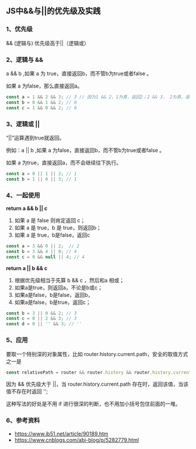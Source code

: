 ## JS中&&与||的优先级及实践


### 1、优先级

&& (逻辑与) 优先级高于||（逻辑或）

### 2、逻辑与 &&

a && b ,如果 a 为 true，直接返回b，而不管b为true或者false 。

如果 a 为false，那么直接返回a。

```javascript
const a = 1 && 2 && 3; // 3 // 因为1 && 2，1为真，返回2；2 && 3， 2为真，返回3。
const b = 0 && 1 && 2; // 0 
const c = 1 && 0 && 2; // 0 
```

### 3、逻辑或 ||

“||”运算遇到true就返回。

例如：a || b ,如果 a 为false，直接返回b，而不管b为true或者false 。

如果 a 为true，直接返回a，而不会继续往下执行。

```javascript
const a = 0 || 1 || 2; // 1 
const b = 1 || 0 || 3; // 1 
```

### 4、一起使用

**return a && b || c** 

1. 如果 a 是 false 则肯定返回 c；
2. 如果 a 是 true，b 是 true，则返回b；
3. 如果 a 是 true，b是false，返回c

```javascript
const a = 3 && 0 || 2;  // 2 
const b = 3 && 4 || 0; // 4
const c = 0 && null || 4; // 4
```

**return a || b && c**

1. 根据优先级相当于先算 b && c ，然后和a 相或；
2. 如果a是true，则返回a，不论是b或c；
3. 如果a是false，b是false，返回b，
4. 如果a是false，b是true，返回c； 

```javascript
const b = 3 || 0 && 2; // 3 
const c = 0 || 2 && 3; // 3 
const d = 0 || '' && 3; // ''
```

### 5、应用

要取一个特别深的对象属性，比如 router.history.current.path，安全的取值方式之一是

```javascript
const relativePath = router && router.history && router.history.current && router.history.current.path || '';
```

因为 && 优先级大于 ||，当 router.history.current.path 存在时，返回该值，当该值不存在时返回 '';

这种写法的好处是不用 if 进行很深的判断，也不用加小括号包住前面的一堆。

### 6、参考资料

- https://www.jb51.net/article/90189.htm
- https://www.cnblogs.com/abi-blog/p/5282779.html